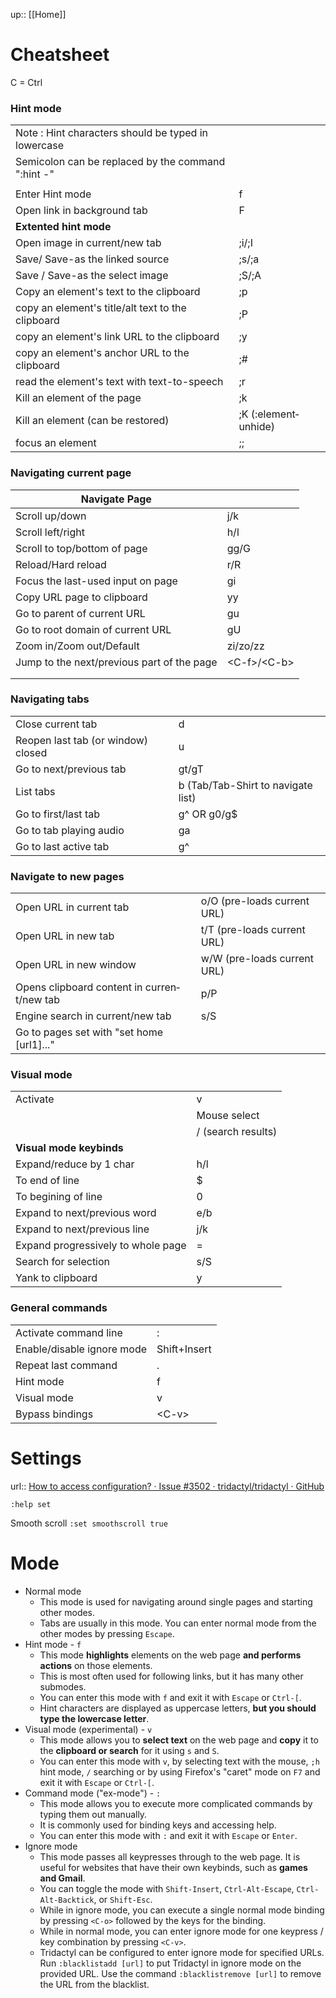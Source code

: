 up:: [[Home]]
# Cheatsheet
C = Ctrl

### Hint mode

|                                                     |                       |
| --------------------------------------------------- | --------------------- |
| Note : Hint characters should be typed in lowercase |                       |
| Semicolon can be replaced by the command "­:hint -" |                       |
|                                                     |                       |
| Enter Hint mode                                     | f                     |
| Open link in background tab                         | F                     |
| **Extented hint mode**                              |                       |
| Open image in curren­t/new tab                      | ;i/;I                 |
| Save/ Save-as the linked source                     | ;s/;a                 |
| Save / Save-as the select image                     | ;S/;A                 |
| Copy an element's text to the clipboard             | ;p                    |
| copy an element's title/alt text to the clipboard   | ;P                    |
| copy an element's link URL to the clipboard         | ;y                    |
| copy an element's anchor URL to the clipboard       | ;#                    |
| read the element's text with text-t­o-s­peech       | ;r                    |
| Kill an element of the page                         | ;k                    |
| Kill an element (can be restored)                   | ;K (:elem­ent­unhide) |
| focus an element                                    | ;;                    |
### Navigating current page

| Navigate Page                               |                |
| ------------------------------------------- | -------------- |
| Scroll up/down                              | j/k            |
| Scroll left/right                           | h/l            |
| Scroll to top/bottom of page                | gg/G           |
| Reload­/Hard reload                         | r/R            |
| Focus the last-used input on page           | gi             |
| Copy URL page to clipboard                  | yy             |
| Go to parent of current URL                 | gu             |
| Go to root domain of current URL            | gU             |
| Zoom in/Zoom out/De­fault                   | zi/zo/zz       |
| Jump to the next/p­revious part of the page | <C-­f>/­<C-­b> |
|                                             |                |
|                                             |                |

### Navigating tabs

|   |   |
|---|---|
|Close current tab|d|
|Reopen last tab (or window) closed|u|
|Go to next/p­revious tab|gt/gT|
|List tabs|b (Tab/T­ab-­Shirt to navigate list)|
|Go to first/last tab|g^ OR g0/g$|
|Go to tab playing audio|ga|
|Go to last active tab|g^|


### Navigate to new pages

|                                             |                             |
| ------------------------------------------- | --------------------------- |
| Open URL in current tab                     | o/O (pre-loads current URL) |
| Open URL in new tab                         | t/T (pre-loads current URL) |
| Open URL in new window                      | w/W (pre-loads current URL) |
| Opens clipboard content in curren­t/new tab | p/P                         |
| Engine search in curren­t/new tab           | s/S                         |
| Go to pages set with "set home [url1]..."­  |                             |
### Visual mode

|   |   |
|---|---|
|Activate|v|
||Mouse select|
||/ (search results)|
|**Visual mode keybinds**|   |
|Expand­/reduce by 1 char|h/l|
|To end of line|$|
|To begining of line|0|
|Expand to next/p­revious word|e/b|
|Expand to next/p­revious line|j/k|
|Expand progre­ssively to whole page|=|
|Search for selection|s/S|
|Yank to clipboard|y|

### General commands

|                              |               |
| ---------------------------- | ------------- |
| Activate command line        | :             |
| Enable­/di­sable ignore mode | Shift+­Insert |
| Repeat last command          | .             |
| Hint mode                    | f             |
| Visual mode                  | v             |
| Bypass bindings              | <C-­v>        |

# Settings
url:: [How to access configuration? · Issue #3502 · tridactyl/tridactyl · GitHub](https://github.com/tridactyl/tridactyl/issues/3502)

`:help set`

Smooth scroll
`:set smoothscroll true`



# Mode
- Normal mode
    - This mode is used for navigating around single pages and starting other modes.
    - Tabs are usually in this mode. You can enter normal mode from the other modes by pressing `Escape`.
- Hint mode - `f`
    - This mode **highlights** elements on the web page **and performs actions** on those elements.
    - This is most often used for following links, but it has many other submodes.
    - You can enter this mode with `f` and exit it with `Escape` or `Ctrl-[`.
    - Hint characters are displayed as uppercase letters, **but you should type the lowercase letter**.
- Visual mode (experimental) - `v`
    - This mode allows you to **select text** on the web page and **copy** it to the **clipboard or search** for it using `s` and `S`.
    - You can enter this mode with `v`, by selecting text with the mouse, `;h` hint mode, `/` searching or by using Firefox's "caret" mode on `F7` and exit it with `Escape` or `Ctrl-[`.
- Command mode ("ex-mode") - `:`
    - This mode allows you to execute more complicated commands by typing them out manually.
    - It is commonly used for binding keys and accessing help.
    - You can enter this mode with `:` and exit it with `Escape` or `Enter`.
- Ignore mode
    - This mode passes all keypresses through to the web page. It is useful for websites that have their own keybinds, such as **games and Gmail**.
    - You can toggle the mode with `Shift-Insert`, `Ctrl-Alt-Escape`, `Ctrl-Alt-Backtick`, or `Shift-Esc`.
    - While in ignore mode, you can execute a single normal mode binding by pressing `<C-o>` followed by the keys for the binding.
    - While in normal mode, you can enter ignore mode for one keypress / key combination by pressing `<C-v>`.
    - Tridactyl can be configured to enter ignore mode for specified URLs. Run `:blacklistadd [url]` to put Tridactyl in ignore mode on the provided URL. Use the command `:blacklistremove [url]` to remove the URL from the blacklist.